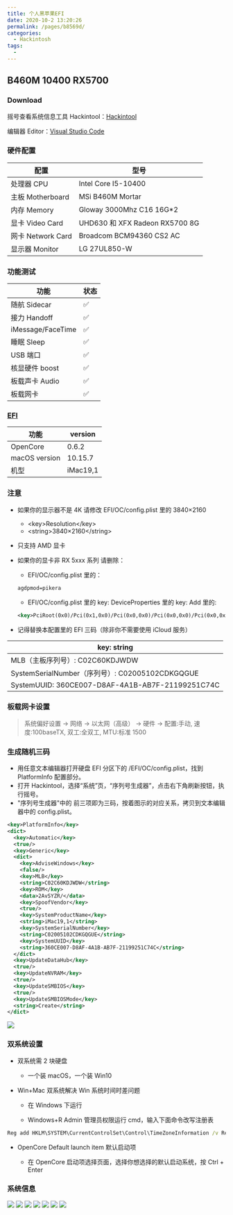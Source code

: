 ```yaml
---
title: 个人黑苹果EFI
date: 2020-10-2 13:20:26
permalink: /pages/b8569d/
categories:
  - Hackintosh
tags:
  -
---
```


## B460M 10400 RX5700

### Download

摇号查看系统信息工具 Hackintool：[Hackintool ](https://www.insanelymac.com/forum/topic/335018-hackintool-v3xx/)

编辑器 Editor：[Visual Studio Code ](https://code.visualstudio.com/)

### 硬件配置

| 配置              | 型号                           |
| ----------------- | ------------------------------ |
| 处理器 CPU        | Intel Core I5-10400            |
| 主板 Motherboard  | MSi B460M Mortar               |
| 内存 Memory       | Gloway 3000Mhz C16 16G\*2      |
| 显卡 Video Card   | UHD630 和 XFX Radeon RX5700 8G |
| 网卡 Network Card | Broadcom BCM94360 CS2 AC       |
| 显示器 Monitor    | LG 27UL850-W                   |

### 功能测试

| 功能              | 状态 |
| ----------------- | ---- |
| 随航 Sidecar      | ✅   |
| 接力 Handoff      | ✅   |
| iMessage/FaceTime | ✅   |
| 睡眠 Sleep        | ✅   |
| USB 端口          | ✅   |
| 核显硬件 boost    | ✅   |
| 板载声卡 Audio    | ✅   |
| 板载网卡          | ✅   |

### [EFI](https://dortania.github.io/OpenCore-Install-Guide/)

| 功能          | version  |
| ------------- | -------- |
| OpenCore      | 0.6.2    |
| macOS version | 10.15.7  |
| 机型          | iMac19,1 |

<!-- more -->

### 注意

- 如果你的显示器不是 4K 请修改 EFI/OC/config.plist 里的 3840×2160

  - \<key>Resolution\</key>
  - \<string>3840×2160\</string>

- 只支持 AMD 显卡

- 如果你的显卡非 RX 5xxx 系列 请删除：

  - EFI/OC/config.plist 里的：

  ```xml
  agdpmod=pikera
  ```

  - EFI/OC/config.plist 里的 key: DeviceProperties 里的 key: Add 里的:

  ```xml
  <key>PciRoot(0x0)/Pci(0x1,0x0)/Pci(0x0,0x0)/Pci(0x0,0x0)/Pci(0x0,0x0)</key><dict>...</dict>
  ```

- 记得替换本配置里的 EFI 三码（除非你不需要使用 iCloud 服务）

| key: string                                      |
| ------------------------------------------------ |
| MLB（主板序列号）: C02C60KDJWDW                  |
| SystemSerialNumber（序列号）: C02005102CDKGQGUE  |
| SystemUUID: 360CE007-D8AF-4A1B-AB7F-21199251C74C |

### 板载网卡设置

> 系统偏好设置 -> 网络 -> 以太网（高级） -> 硬件 -> 配置:手动, 速度:100baseTX, 双工:全双工, MTU:标准 1500

### 生成随机三码

- 用任意文本编辑器打开硬盘 EFI 分区下的 /EFI/OC/config.plist，找到 PlatformInfo 配置部分。
- 打开 Hackintool，选择“系统”页，“序列号生成器”，点击右下角刷新按钮，执行摇号。
- "序列号生成器"中的 前三项即为三码，按着图示的对应关系，拷贝到文本编辑器中的 config.plist。

```xml
<key>PlatformInfo</key>
<dict>
  <key>Automatic</key>
  <true/>
  <key>Generic</key>
  <dict>
    <key>AdviseWindows</key>
    <false/>
    <key>MLB</key>
    <string>C02C60KDJWDW</string>
    <key>ROM</key>
    <data>2AvSYZR/</data>
    <key>SpoofVendor</key>
    <true/>
    <key>SystemProductName</key>
    <string>iMac19,1</string>
    <key>SystemSerialNumber</key>
    <string>C02005102CDKGQGUE</string>
    <key>SystemUUID</key>
    <string>360CE007-D8AF-4A1B-AB7F-21199251C74C</string>
  </dict>
  <key>UpdateDataHub</key>
  <true/>
  <key>UpdateNVRAM</key>
  <true/>
  <key>UpdateSMBIOS</key>
  <true/>
  <key>UpdateSMBIOSMode</key>
  <string>Create</string>
</dict>
```

<img src='https://cdn.jsdelivr.net/gh/xiaojun996/CDN/images/screenshot/macos-hackintool.png'/>

### 双系统设置

- 双系统需 2 块硬盘

  - 一个装 macOS，一个装 Win10

- Win+Mac 双系统解决 Win 系统时间时差问题

  - 在 Windows 下运行

  - Windows+R Admin 管理员权限运行 cmd，输入下面命令改写注册表

```cmd
Reg add HKLM\SYSTEM\CurrentControlSet\Control\TimeZoneInformation /v RealTimeIsUniversal /t REG_DWORD /d 1
```

- OpenCore Default launch item 默认启动项

  - 在 OpenCore 启动项选择页面，选择你想选择的默认启动系统，按 Ctrl + Enter

### 系统信息

<img src='https://cdn.jsdelivr.net/gh/xiaojun996/CDN/images/screenshot/macos-20201002-122148.png'/>

<img src='https://cdn.jsdelivr.net/gh/xiaojun996/CDN/images/screenshot/macos-20201002-122238.png'/>

<img src='https://cdn.jsdelivr.net/gh/xiaojun996/CDN/images/screenshot/macos-20201002-122318.png'/>

<img src='https://cdn.jsdelivr.net/gh/xiaojun996/CDN/images/screenshot/macos-20201002-122358.png'/>

<img src='https://cdn.jsdelivr.net/gh/xiaojun996/CDN/images/screenshot/macos-20201002-122428.png'/>

<img src='https://cdn.jsdelivr.net/gh/xiaojun996/CDN/images/screenshot/macos-20201002-122748.png'/>

<img src='https://cdn.jsdelivr.net/gh/xiaojun996/CDN/images/screenshot/macos-info.png'/>
